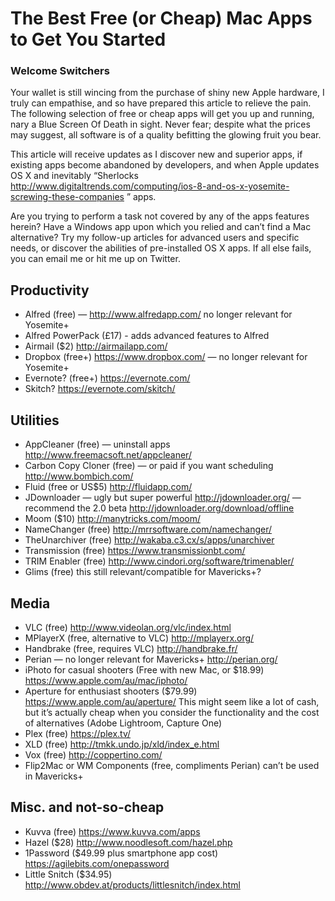 
# The Best Free (or Cheap) Mac Apps to Get You Started

### Welcome Switchers

Your wallet is still wincing from the purchase of shiny new Apple hardware, I truly can empathise, and so have prepared this article to relieve the pain. The following selection of free or cheap apps will get you up and running, nary a Blue Screen Of Death in sight. Never fear; despite what the prices may suggest, all software is of a quality befitting the glowing fruit you bear.

This article will receive updates as I discover new and superior apps, if existing apps become abandoned by developers, and when Apple updates OS X and inevitably “Sherlocks http://www.digitaltrends.com/computing/ios-8-and-os-x-yosemite-screwing-these-companies ” apps.

Are you trying to perform a task not covered by any of the apps features herein? Have a Windows app upon which you relied and can’t find a Mac alternative? Try my follow-up articles for advanced users and specific needs, or discover the abilities of pre-installed OS X apps. If all else fails, you can email me or hit me up on Twitter.

## Productivity

* Alfred (free) — http://www.alfredapp.com/ no longer relevant for Yosemite+
* Alfred PowerPack (£17) - adds advanced features to Alfred
* Airmail ($2) http://airmailapp.com/
* Dropbox (free+) https://www.dropbox.com/ — no longer relevant for Yosemite+
* Evernote? (free+) https://evernote.com/
* Skitch? https://evernote.com/skitch/

## Utilities

* AppCleaner (free) — uninstall apps http://www.freemacsoft.net/appcleaner/
* Carbon Copy Cloner (free) — or paid if you want scheduling http://www.bombich.com/
* Fluid (free or US$5) http://fluidapp.com/
* JDownloader — ugly but super powerful http://jdownloader.org/ — recommend the 2.0 beta http://jdownloader.org/download/offline
* Moom ($10) http://manytricks.com/moom/
* NameChanger (free) http://mrrsoftware.com/namechanger/
* TheUnarchiver (free) http://wakaba.c3.cx/s/apps/unarchiver
* Transmission (free) https://www.transmissionbt.com/
* TRIM Enabler (free) http://www.cindori.org/software/trimenabler/
* Glims (free) this still relevant/compatible for Mavericks+?

## Media

* VLC (free) http://www.videolan.org/vlc/index.html
* MPlayerX (free, alternative to VLC) http://mplayerx.org/
* Handbrake (free, requires VLC) http://handbrake.fr/
* Perian — no longer relevant for Mavericks+ http://perian.org/
* iPhoto for casual shooters (Free with new Mac, or $18.99) https://www.apple.com/au/mac/iphoto/
* Aperture for enthusiast shooters ($79.99) https://www.apple.com/au/aperture/ This might seem like a lot of cash, but it’s actually cheap when you consider the functionality and the cost of alternatives (Adobe Lightroom, Capture One)
* Plex (free) https://plex.tv/
* XLD (free) http://tmkk.undo.jp/xld/index_e.html
* Vox (free) http://coppertino.com/
* Flip2Mac or WM Components (free, compliments Perian) can’t be used in Mavericks+

## Misc. and not-so-cheap

* Kuvva (free) https://www.kuvva.com/apps
* Hazel ($28) http://www.noodlesoft.com/hazel.php
* 1Password ($49.99 plus smartphone app cost) https://agilebits.com/onepassword
* Little Snitch ($34.95) http://www.obdev.at/products/littlesnitch/index.html




